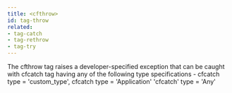 ```yaml
---
title: <cfthrow>
id: tag-throw
related:
- tag-catch
- tag-rethrow
- tag-try
---
```


The cfthrow tag raises a developer-specified exception that can be caught with cfcatch tag
  having any of the following type specifications - cfcatch type = 'custom_type', cfcatch type = 'Application'
  'cfcatch' type = 'Any'
